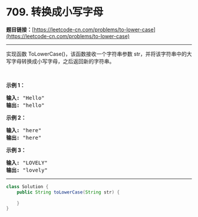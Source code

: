 # 709. 转换成小写字母

**题目链接：**[https://leetcode-cn.com/problems/to-lower-case](https://leetcode-cn.com/problems/to-lower-case)

---

<div class="content__1Y2H">
 <div class="notranslate">
  <p>实现函数 ToLowerCase()，该函数接收一个字符串参数 str，并将该字符串中的大写字母转换成小写字母，之后返回新的字符串。</p> 
  <p>&nbsp;</p> 
  <p><strong>示例 1：</strong></p> 
  <pre class="language-text"><strong>输入: </strong>"Hello"
<strong>输出: </strong>"hello"</pre> 
  <p><strong>示例 2：</strong></p> 
  <pre class="language-text"><strong>输入: </strong>"here"
<strong>输出: </strong>"here"</pre> 
  <p><strong>示例</strong><strong>&nbsp;3：</strong></p> 
  <pre class="language-text"><strong>输入: </strong>"LOVELY"
<strong>输出: </strong>"lovely"
</pre> 
 </div>
</div>

---

```java
class Solution {
    public String toLowerCase(String str) {
        
    }
}
```